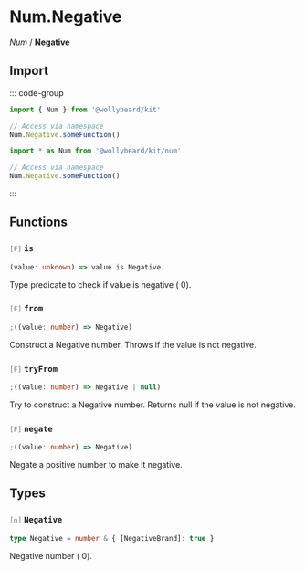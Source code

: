 # Num.Negative

_Num_ / **Negative**

## Import

::: code-group

```typescript [Namespace]
import { Num } from '@wollybeard/kit'

// Access via namespace
Num.Negative.someFunction()
```

```typescript [Barrel]
import * as Num from '@wollybeard/kit/num'

// Access via namespace
Num.Negative.someFunction()
```

:::

## Functions

### <span style="opacity: 0.6; font-weight: normal; font-size: 0.85em;">`[F]`</span> `is`

```typescript
(value: unknown) => value is Negative
```

<SourceLink href="https://github.com/jasonkuhrt/kit/blob/main/./src/domains/num/negative/negative.ts#L16" />

Type predicate to check if value is negative ( 0).

### <span style="opacity: 0.6; font-weight: normal; font-size: 0.85em;">`[F]`</span> `from`

```typescript
;((value: number) => Negative)
```

<SourceLink href="https://github.com/jasonkuhrt/kit/blob/main/./src/domains/num/negative/negative.ts#L24" />

Construct a Negative number. Throws if the value is not negative.

### <span style="opacity: 0.6; font-weight: normal; font-size: 0.85em;">`[F]`</span> `tryFrom`

```typescript
;((value: number) => Negative | null)
```

<SourceLink href="https://github.com/jasonkuhrt/kit/blob/main/./src/domains/num/negative/negative.ts#L35" />

Try to construct a Negative number. Returns null if the value is not negative.

### <span style="opacity: 0.6; font-weight: normal; font-size: 0.85em;">`[F]`</span> `negate`

```typescript
;((value: number) => Negative)
```

<SourceLink href="https://github.com/jasonkuhrt/kit/blob/main/./src/domains/num/negative/negative.ts#L42" />

Negate a positive number to make it negative.

## Types

### <span style="opacity: 0.6; font-weight: normal; font-size: 0.85em;">`[∩]`</span> `Negative`

```typescript
type Negative = number & { [NegativeBrand]: true }
```

<SourceLink href="https://github.com/jasonkuhrt/kit/blob/main/./src/domains/num/negative/negative.ts#L11" />

Negative number ( 0).
